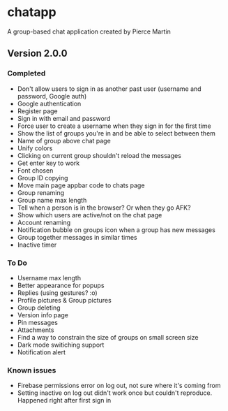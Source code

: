 # chatapp

A group-based chat application created by Pierce Martin

## Version 2.0.0

### Completed
* Don't allow users to sign in as another past user (username and password, Google auth)
* Google authentication
* Register page
* Sign in with email and password
* Force user to create a username when they sign in for the first time
* Show the list of groups you're in and be able to select between them
* Name of group above chat page
* Unify colors
* Clicking on current group shouldn't reload the messages
* Get enter key to work
* Font chosen
* Group ID copying
* Move main page appbar code to chats page
* Group renaming
* Group name max length
* Tell when a person is in the browser? Or when they go AFK?
* Show which users are active/not on the chat page
* Account renaming
* Notification bubble on groups icon when a group has new messages
* Group together messages in similar times
* Inactive timer

### To Do
* Username max length
* Better appearance for popups
* Replies (using gestures? :o)
* Profile pictures & Group pictures
* Group deleting
* Version info page
* Pin messages
* Attachments
* Find a way to constrain the size of groups on small screen size
* Dark mode switiching support
* Notification alert

### Known issues
* Firebase permissions error on log out, not sure where it's coming from
* Setting inactive on log out didn't work once but couldn't reproduce. Happened right after first sign in
  
